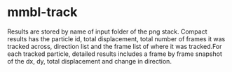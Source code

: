 # mmbl-track
Results are stored by name of input folder of the png stack. Compact results has the particle id, total displacement, total number of frames it was tracked across, direction list and the frame list of where it was tracked.For each tracked particle, detailed results includes a frame by frame snapshot of the dx, dy, total displacement and change in direction.
